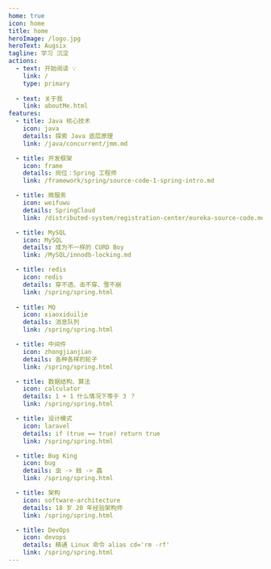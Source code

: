 ```yaml
---
home: true
icon: home
title: home
heroImage: /logo.jpg
heroText: Augsix
tagline: 学习 沉淀 
actions:
  - text: 开始阅读 💡
    link: /
    type: primary
    
  - text: 关于我
    link: aboutMe.html 
features: 
  - title: Java 核心技术
    icon: java
    details: 探索 Java 底层原理
    link: /java/concurrent/jmm.md

  - title: 开发框架
    icon: frame
    details: 岗位：Spring 工程师
    link: /framework/spring/source-code-1-spring-intro.md

  - title: 微服务
    icon: weifuwu
    details: SpringCloud
    link: /distributed-system/registration-center/eureka-source-code.md

  - title: MySQL
    icon: MySQL
    details: 成为不一样的 CURD Boy
    link: /MySQL/innodb-locking.md

  - title: redis
    icon: redis
    details: 穿不透、击不穿、雪不崩
    link: /spring/spring.html 
  
  - title: MQ
    icon: xiaoxiduilie
    details: 消息队列
    link: /spring/spring.html 

  - title: 中间件
    icon: zhongjianjian
    details: 各种各样的轮子
    link: /spring/spring.html 

  - title: 数据结构、算法
    icon: calculator
    details: 1 + 1 什么情况下等于 3 ？
    link: /spring/spring.html 

  - title: 设计模式
    icon: laravel
    details: if (true == true) return true
    link: /spring/spring.html 

  - title: Bug King
    icon: bug
    details: 虫 -> 䖵 -> 蟲
    link: /spring/spring.html 

  - title: 架构
    icon: software-architecture
    details: 18 岁 20 年经验架构师
    link: /spring/spring.html 

  - title: DevOps
    icon: devops
    details: 精通 Linux 命令 alias cd='rm -rf'
    link: /spring/spring.html 
---
```





